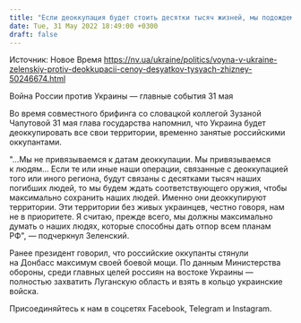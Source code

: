 ```yaml
---
title: "Если деоккупация будет стоить десятки тысяч жизней, мы подождем оружия — Зеленский"
date: Tue, 31 May 2022 18:49:00 +0300
draft: false
---
```

Источник: Новое Время https://nv.ua/ukraine/politics/voyna-v-ukraine-zelenskiy-protiv-deokkupacii-cenoy-desyatkov-tysyach-zhizney-50246674.html


Война России против Украины — главные события 31 мая

 Во время совместного брифинга со словацкой коллегой Зузаной Чапутовой 31 мая глава государства напомнил, что Украина будет деоккупировать все свои территории, временно занятые российскими оккупантами.

"…Мы не привязываемся к датам деоккупации. Мы привязываемся к людям… Если те или иные наши операции, связанные с деоккупацией того или иного региона, будут связаны с десятками тысяч наших погибших людей, то мы будем ждать соответствующего оружия, чтобы максимально сохранить наших людей. Именно они деоккупируют территории. Эти территории без живых украинцев, честно говоря, нам не в приоритете. Я считаю, прежде всего, мы должны максимально думать о наших людях, которые способны дать отпор всем планам РФ", — подчеркнул Зеленский.

Ранее президент говорил, что российские оккупанты стянули на Донбасс максимум своей боевой мощи. По данным Министерства обороны, среди главных целей россиян на востоке Украины — полностью захватить Луганскую область и взять в кольцо украинские войска.

Присоединяйтесь к нам в соцсетях Facebook, Telegram и Instagram.
